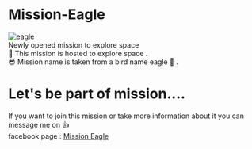 # Mission-Eagle<br>
![eagle](https://user-images.githubusercontent.com/87630026/126106350-b7d528bb-0309-4e64-b22f-3212c69398e9.png)
<br>
Newly opened mission to explore space 
<br>🙂 This mission is hosted to explore space .</br>
😎 Mission name is taken from a bird name eagle 🦅 .<p></p>
# Let's be part of mission....<br>
If you want to join this mission or take more information about it you can message me on 👍</br>
facebook page : <a href="https://www.facebook.com/Mission-Eagle-100510848996438">Mission Eagle</a>
